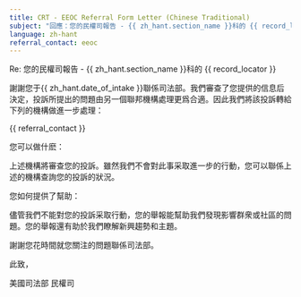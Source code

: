 ```yaml
---
title: CRT - EEOC Referral Form Letter (Chinese Traditional)
subject: "回應：您的民權司報告 - {{ zh_hant.section_name }}科的 {{ record_locator }}"
language: zh-hant
referral_contact: eeoc
---
```

Re:		您的民權司報告 - {{ zh_hant.section_name }}科的 {{ record_locator }}

謝謝您于{{ zh_hant.date_of_intake }}聯係司法部。我們審查了您提供的信息后決定，投訴所提出的問題由另一個聯邦機構處理更爲合適。因此我們將該投訴轉給下列的機構做進一步處理：

{{ referral_contact }}

您可以做什麽：

上述機構將審查您的投訴。雖然我們不會對此事采取進一步的行動，您可以聯係上述的機構查詢您的投訴的狀況。

您如何提供了幫助：

儘管我們不能對您的投訴采取行動，您的舉報能幫助我們發現影響群衆或社區的問題。您的舉報還有助於我們瞭解新興趨勢和主題。

謝謝您花時間就您關注的問題聯係司法部。

此致，


美國司法部
民權司
